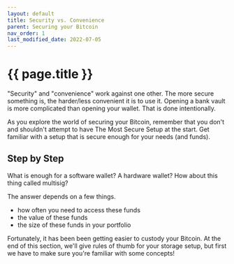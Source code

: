 ```yaml
---
layout: default
title: Security vs. Convenience
parent: Securing your Bitcoin
nav_order: 1
last_modified_date: 2022-07-05
---
```


# {{ page.title }}

"Security" and "convenience" work against one other. The more secure something
is, the harder/less convenient it is to use it. Opening a bank vault is more
complicated than opening your wallet. That is done intentionally.

As you explore the world of securing your Bitcoin, remember that you don't
and shouldn't attempt to have The Most Secure Setup at the start. Get familiar
with a setup that is secure enough for your needs (and funds).

## Step by Step

What is enough for a software wallet? A hardware wallet?
How about this thing called multisig?

The answer depends on a few things.

- how often you need to access these funds
- the value of these funds
- the size of these funds in your portfolio

Fortunately, it has been been getting easier to custody your Bitcoin. At the
end of this section, we'll give rules of thumb for your storage setup,
but first we have to make sure you're familiar with some concepts!
